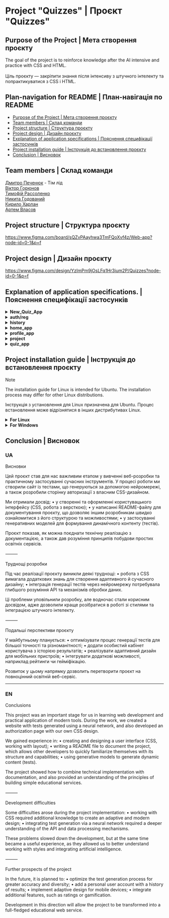 # Project "Quizzes" | Проєкт "Quizzes"

## __Purpose of the Project__ | __Мета створення проєкту__

The goal of the project is to reinforce knowledge after the AI intensive and practice with CSS and HTML.<br> <br>Ціль проєкту — закріпити знання після інтенсиву з штучного інтелекту та попрактикуватися з CSS і HTML.

## __Plan-navigation for README__ | __План-навігація по README__
* [Purpose of the Project | Мета створення проєкту](#purpose-of-the-project--мета-створення-проєкту)<br>
* [Team members | Склад команди](#team-members--склад-команди)<br>
* [Project structure | Структура проєкту](#project-structure--структура-проєкту)<br>
* [Project design | Дизайн проєкту](#project-design--дизайн-проєкту)<br>
* [Explanation of application specifications | Пояснення специфікації застосунків](#explanation-of-application-specifications--пояснення-специфікації-застосунків)<br>
* [Project installation guide | Інструкція до встановлення проєкту](#project-installation-guide--інструкція-до-встановлення-проєкту)<br>
* [Сonclusion | Висновок](#conclusion--висновок)<br>

## __Team members__ | __Склад команди__
[Дмитро Печенюк](https://github.com/DmitriyPechenyuk0) - Тім лід  
[Віктор Горюнов](https://github.com/iv1teq)  
[Тимофій Рассоленко](https://github.com/TimofeyRas)  
[Никита Годований](https://github.com/Nikita-Hodovanyj)  
[Кирило Харлан](https://github.com/KirillKharlan)   
[Артем Власов](https://github.com/ArtemVlasov2009)  

## __Project structure__ | __Структура проєкту__

https://www.figma.com/board/sQZvPAayhwa3TmFQoXvf4z/Web-app?node-id=0-1&p=f

## __Project design__ | __Дизайн проєкту__

https://www.figma.com/design/YzImPm9jOsLFq1Hr3ium2P/Quizzes?node-id=0-1&p=f

## __Explanation of application specifications.__ | __Пояснення специфікації застосунків__

<details>
  <summary><strong>New_Quiz_App</strong></summary>

  ---
  #### EN
  > __New_Quiz_App__ – application for creating new tests
  ---
  #### UA
  > __New_Quiz_App__ – додаток для створення нових тестів
  ---
</details>

<details>
  <summary><strong>auth/reg</strong></summary>

  ---
  #### EN
  > __auth/reg__ – Application for registration and login to account
  ---
  #### UA
  > __auth/reg__ – Додаток для реєстрації та входу до облікового запису
  ---
</details>

<details>
  <summary><strong>history</strong></summary>

  ---
  #### EN
  > __history__ – application for viewing test history
  ---
  #### UA
  > __history__ – додаток для перегляду історії тестів
  ---

</details>

<details>
  <summary><strong>home_app</strong></summary>

  ---
  #### EN
  > __home_app__ – This app is responsible for displaying and configuring the homepage.
  ---
  #### UA
  > __home_app__ – цей застосунок відповідає за відображення та налаштування головної сторінки.
  ---
</details>

<details>
  <summary><strong>profile_app</strong></summary>

  ---
  #### EN
  > __profile_app__ – This app is responsible for account creation, authentication, and logout. 
  ---
  #### UA
  > __profile_app__ – цей застосунок відповідає за створення акаунта, авторизацію, а також вихід із нього. 
  ---
</details>



<details>
  <summary><strong>project</strong></summary>

  ---
  #### EN
  > __project__ – The main application of the project, for setting up the project
  ---
  #### UA
  > __project__ - Основний додаток проекту, за налаштування проекту
  ---

</details>

<details>
  <summary><strong>quiz_app</strong></summary>

  ---
  #### EN
  > __quiz_app__ – the main application, in which all manipulations with tests are carried out, their creation, modification and configuration
  ---
  #### UA
  > __quiz_app__ – основний додаток, в ньому проводяться всі маніпуляції з тестами їх створення зміна та налаштування
  ---
</details>

## __Project installation guide__ | __Інструкція до встановлення проєкту__

> [!NOTE]
> The installation guide for Linux is intended for Ubuntu. The installation process may differ for other Linux distributions.
> 
> Інструкція з установлення для Linux призначена для Ubuntu. Процес встановлення може відрізнятися в інших дистрибутивах Linux.
<details>
  <summary><strong>For Linux</strong></summary>
  
  #### EN
  
  * **Step 1**: Open terminal

  * **Step 2**: Update the packages 
  ```sh
  sudo apt update
  ```

  * **Step 3**: Install Python 
  ```sh
  sudo apt install python3
  ```  

  * **Step 4**: Install pip (package manager for Python)
  ```sh
  sudo apt install python3-pip
  ```

  * **Step 5**: Install Git
  ```sh
  sudo apt install git
  ```

  * **Step 6**: Install VSCode:
  ```sh
  sudo apt install software-properties-common && sudo add-apt-repository "deb [arch=amd64] https://packages.microsoft.com/repos/vscode stable main" && curl https://packages.microsoft.com/keys/microsoft.asc | gpg --dearmor > /usr/share/keyrings/microsoft-archive-keyring.gpg && sudo apt update && sudo apt install code
  ```

  * **Step 7**: Open Visual Studio Code, select the folder where you want to run the project through the navigation menu `File -> Open Folder`.

  * **Step 8**: Use the shortcut <kbd>Ctrl</kbd> + <kbd>~</kbd> to open the terminal menu and select 'Git Bash'.

  * **Step 9**: Copy the command below into the Git terminal:
  ```sh
  git clone https://github.com/DmitriyPechenyuk0/QRLogic.git
  ```

  * **Step 10**: Create a new Power Shell terminal, then copy and run:
  ```sh
  python3 -m venv QRLogic/venv && cd QRLogic/venv/bin && source activate && cd ../.. && pip3 install -r requirements.txt && python3 QRLogic/manage.py runserver
  ```

---

  #### UA

  * **Крок 1**: Відкрити термінал
  * **Крок 2**: Оновити пакети
  ```sh
  sudo apt update
  ```
  * **Крок 3**: Встановити Python
  ```sh
  sudo apt install python3
  ```  
  * **Крок 4**: Встановити pip (пакетний менеджер у Python)
  ```sh
  sudo apt install python3-pip
  ```
  * **Крок 5**: Встановити Git
  ```sh
  sudo apt install git
  ```
  * **Крок 6**: Встановити VSCode
  ```sh
  sudo apt install software-properties-common && sudo add-apt-repository "deb [arch=amd64] https://packages.microsoft.com/repos/vscode stable main" && curl https://packages.microsoft.com/keys/microsoft.asc | gpg --dearmor > /usr/share/keyrings/microsoft-archive-keyring.gpg && sudo apt update && sudo apt install code
  ```

  * **Крок 7**: Відкрийте Visual Studio Code, виберіть папку, в якій хочете запустити проєкт, через навігаційне меню `File -> Open Folder`.

  * **Крок 8**: Скористайтеся комбінацією клавіш <kbd>Ctrl</kbd> + <kbd>~</kbd>, щоб відкрити меню терміналів, і виберіть "Git Bash".

  * **Крок 9**: Скопіюйте команду у Git-термінал:
  ```sh
  git clone https://github.com/DmitriyPechenyuk0/QRLogic.git
  ```

  * **Крок 10**: Створіть новий термінал Power Shell і виконайте:
  ```sh
  python3 -m venv QRLogic/venv && cd QRLogic/venv/bin && source activate && cd ../.. && pip3 install -r requirements.txt && python3 QRLogic/manage.py runserver
  ```

</details>
<details>
  <summary><strong>For Windows</strong></summary>

  #### EN

  * **Step 1**: Download and install Python: Go to the official website [python.org](https://www.python.org/) and download the latest version of Python for your operating system. Make sure to check the 'Add Python to PATH' option during the installation.

  * **Step 2**: Download and install Git: Go to the official website [git-scm.com](https://git-scm.com/) and download the latest version of Git for your operating system.

  * **Step 3**: Install Visual Studio Code from the official website: [https://code.visualstudio.com/](https://code.visualstudio.com/)

  * **Step 4**: Open Visual Studio Code, select the folder where you want to run the project through the navigation menu `File -> Open Folder`.

  * **Step 5**: Use the shortcut <kbd>Ctrl</kbd> + <kbd>~</kbd> to open the terminal menu and select 'Git Bash'.

  * **Step 6**: Copy the command below into the Git terminal:
    ```sh
    git clone https://github.com/DmitriyPechenyuk0/QRLogic.git
    ```

  * **Step 7**: Create a new Command Prompt terminal, then copy and run:
    ```sh
    python -m venv QRLogic/venv && cd QRLogic/venv/Scripts && activate.bat && cd ../.. && pip install -r requirements.txt && python QRLogic/manage.py runserver
    ```

  ---

  #### UA

  * **Крок 1**: Завантажте та встановіть Python: Перейдіть на офіційний сайт [python.org](https://www.python.org/) і завантажте останню версію Python для вашої операційної системи. Під час встановлення обов’язково відзначте опцію "Add Python to PATH".

  * **Крок 2**: Завантажте та встановіть Git: Перейдіть на офіційний сайт [git-scm.com](https://git-scm.com/) і завантажте останню версію Git для вашої операційної системи.

  * **Крок 3**: Встановіть Visual Studio Code з офіційного сайту: [https://code.visualstudio.com/](https://code.visualstudio.com/)

  * **Крок 4**: Відкрийте Visual Studio Code, виберіть папку, в якій хочете запустити проєкт, через навігаційне меню `File -> Open Folder`.

  * **Крок 5**: Скористайтеся комбінацією клавіш <kbd>Ctrl</kbd> + <kbd>~</kbd>, щоб відкрити меню терміналів, і виберіть "Git Bash".

  * **Крок 6**: Скопіюйте команду у Git-термінал:
    ```sh
    git clone https://github.com/DmitriyPechenyuk0/QRLogic.git
    ```

  * **Крок 7**: Створіть новий термінал Command Prompt і виконайте:
    ```sh
    python -m venv QRLogic/venv && cd QRLogic/venv/Scripts && activate.bat && cd ../.. && pip install -r requirements.txt && python QRLogic/manage.py runserver
    ```
</details>

## __Conclusion__ | __Висновок__

### UA

Висновки

Цей проєкт став для нас важливим етапом у вивченні веб-розробки та практичному застосуванні сучасних інструментів. У процесі роботи ми створили сайт із тестами, що генеруються за допомогою нейромережі, а також розробили сторінку авторизації з власним CSS-дизайном.

Ми отримали досвід:
 • у створенні та оформленні користувацького інтерфейсу (CSS, робота з версткою);
 • у написанні README-файлу для документування проєкту, що дозволяє іншим розробникам швидко ознайомитися з його структурою та можливостями;
 • у застосуванні генеративних моделей для формування динамічного контенту (тестів).

Проєкт показав, як можна поєднати технічну реалізацію з документацією, а також дав розуміння принципів побудови простих освітніх сервісів.

⸻

Труднощі розробки

Під час реалізації проєкту виникли деякі труднощі:
 • робота з CSS вимагала додаткових знань для створення адаптивного й сучасного дизайну;
 • інтеграція генерації тестів через нейромережу потребувала глибшого розуміння API та механізмів обробки даних.

Ці проблеми уповільнили розробку, але водночас стали корисним досвідом, адже дозволили краще розібратися в роботі зі стилями та інтеграцією штучного інтелекту.

⸻

Подальші перспективи проєкту

У майбутньому планується:
 • оптимізувати процес генерації тестів для більшої точності та різноманітності;
 • додати особистий кабінет користувача з історією результатів;
 • реалізувати адаптивний дизайн для мобільних пристроїв;
 • інтегрувати додаткові можливості, наприклад рейтинги чи гейміфікацію.

Розвиток у цьому напрямку дозволить перетворити проєкт на повноцінний освітній веб-сервіс.

---

### EN

Conclusions

This project was an important stage for us in learning web development and practical application of modern tools. During the work, we created a website with tests generated using a neural network, and also developed an authorization page with our own CSS design.

We gained experience in:
• creating and designing a user interface (CSS, working with layout);
• writing a README file to document the project, which allows other developers to quickly familiarize themselves with its structure and capabilities;
• using generative models to generate dynamic content (tests).

The project showed how to combine technical implementation with documentation, and also provided an understanding of the principles of building simple educational services.

⸻

Development difficulties

Some difficulties arose during the project implementation:
• working with CSS required additional knowledge to create an adaptive and modern design;
• integrating test generation via a neural network required a deeper understanding of the API and data processing mechanisms.

These problems slowed down the development, but at the same time became a useful experience, as they allowed us to better understand working with styles and integrating artificial intelligence.

⸻

Further prospects of the project

In the future, it is planned to:
• optimize the test generation process for greater accuracy and diversity;
• add a personal user account with a history of results;
• implement adaptive design for mobile devices;
• integrate additional features, such as ratings or gamification.

Development in this direction will allow the project to be transformed into a full-fledged educational web service.
